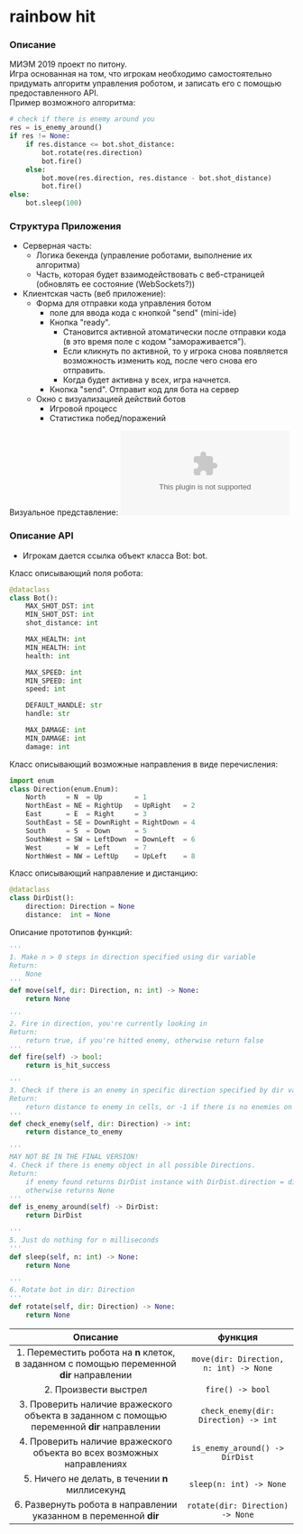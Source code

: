 # rainbow hit
### Описание
МИЭМ 2019 проект по питону.  
Игра основанная на том, что игрокам необходимо самостоятельно придумать алгоритм управления роботом, и записать его с помощью предоставленного API.  
Пример возможного алгоритма:
```python
# check if there is enemy around you
res = is_enemy_around()
if res != None:
    if res.distance <= bot.shot_distance:
        bot.rotate(res.direction)
        bot.fire()
    else:
        bot.move(res.direction, res.distance - bot.shot_distance)
        bot.fire()
else:
    bot.sleep(100)
```
### Структура Приложения
- Серверная часть:  
    * Логика бекенда (управление роботами, выполнение их алгоритма)  
    * Часть, которая будет взаимодействовать с веб-страницей (обновлять ее состояние (WebSockets?)) 
- Клиентская часть (веб приложение):  
    * Форма для отправки кода управления ботом  
        * поле для ввода кода c кнопкой "send" (mini-ide)
        * Кнопка "ready". 
            * Становится активной атоматически после отправки кода (в это время поле с кодом "замораживается"). 
            * Если кликнуть по активной, то у игрока снова появляется возможность изменить код, после чего снова его отправить. 
            * Когда будет активна у всех, игра начнется.
        * Кнопка "send". Отправит код для бота на сервер
    * Окно с визуализацией действий ботов
        * Игровой процесс
        * Статистика побед/поражений

Визуальное представление:
![drawio layout](www.google.com)
### Описание API
- Игрокам дается ссылка объект класса Bot: bot.  

Класс описывающий поля робота:
```python
@dataclass
class Bot():
    MAX_SHOT_DST: int
    MIN_SHOT_DST: int
    shot_distance: int

    MAX_HEALTH: int
    MIN_HEALTH: int
    health: int

    MAX_SPEED: int
    MIN_SPEED: int
    speed: int

    DEFAULT_HANDLE: str
    handle: str

    MAX_DAMAGE: int
    MIN_DAMAGE: int
    damage: int
```

Класс описывающий возможные направления в виде перечисления:
```python
import enum
class Direction(enum.Enum):
    North     = N  = Up        = 1
    NorthEast = NE = RightUp   = UpRight   = 2
    East      = E  = Right     = 3
    SouthEast = SE = DownRight = RightDown = 4 
    South     = S  = Down      = 5 
    SouthWest = SW = LeftDown  = DownLeft  = 6
    West      = W  = Left      = 7 
    NorthWest = NW = LeftUp    = UpLeft    = 8 
```

Класс описывающий направление и дистанцию:
```python
@dataclass
class DirDist():
    direction: Direction = None
    distance:  int = None
```

Описание прототипов функций:
```python
'''
1. Make n > 0 steps in direction specified using dir variable
Return:
    None
'''
def move(self, dir: Direction, n: int) -> None:
    return None

'''
2. Fire in direction, you're currently looking in
Return:
    return true, if you're hitted enemy, otherwise return false
'''
def fire(self) -> bool:
    return is_hit_success

'''
3. Check if there is an enemy in specific direction specified by dir variable
Return:
    return distance to enemy in cells, or -1 if there is no enemies on the row
'''
def check_enemy(self, dir: Direction) -> int:
    return distance_to_enemy

'''
MAY NOT BE IN THE FINAL VERSION!
4. Check if there is enemy object in all possible Directions.
Return:
    if enemy found returns DirDist instance with DirDist.direction = direction to enemy, DirDist.distance = distance to enemy
    otherwise returns None
'''
def is_enemy_around(self) -> DirDist:
    return DirDist

'''
5. Just do nothing for n milliseconds
'''
def sleep(self, n: int) -> None:
    return None

'''
6. Rotate bot in dir: Direction
'''
def rotate(self, dir: Direction) -> None:
    return None
```
|Описание|функция|
|:--:|:--:|
| 1. Переместить робота на __n__ клеток, в заданном с помощью переменной __dir__ направлении | `move(dir: Direction, n: int) -> None` |
| 2. Произвести выстрел | `fire() -> bool` |
| 3. Проверить наличие вражеского объекта в заданном с помощью переменной __dir__ направлении | `check_enemy(dir: Direction) -> int`|
| 4. Проверить наличие вражеского объекта во всех возможных направлениях | `is_enemy_around() -> DirDist`|
| 5. Ничего не делать, в течении __n__ миллисекунд | `sleep(n: int) -> None` |
| 6. Развернуть робота в направлении указанном в переменной __dir__ | `rotate(dir: Direction) -> None` |